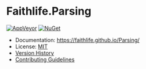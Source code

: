 # Faithlife.Parsing

[![AppVeyor](https://img.shields.io/appveyor/ci/Faithlife/parsing/master.svg)](https://ci.appveyor.com/project/Faithlife/parsing) [![NuGet](https://img.shields.io/nuget/v/Faithlife.Parsing.svg)](https://www.nuget.org/packages/Faithlife.Parsing)

* Documentation: https://faithlife.github.io/Parsing/
* License: [MIT](LICENSE)
* [Version History](VersionHistory.md)
* [Contributing Guidelines](CONTRIBUTING.md)
